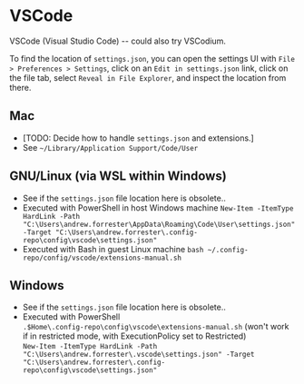# VSCode

VSCode (Visual Studio Code) -- could also try VSCodium.

To find the location of `settings.json`, you can open the settings UI with
`File > Preferences > Settings`, click on an `Edit in settings.json` link, click
on the file tab, select `Reveal in File Explorer`, and inspect the location from
there.

## Mac

* [TODO: Decide how to handle `settings.json` and extensions.]
* See `~/Library/Application Support/Code/User`

## GNU/Linux (via WSL within Windows)

* See if the `settings.json` file location here is obsolete..
* Executed with PowerShell in host Windows machine
  `New-Item -ItemType HardLink -Path "C:\Users\andrew.forrester\AppData\Roaming\Code\User\settings.json" -Target "C:\Users\andrew.forrester\.config-repo\config\vscode\settings.json"`
* Executed with Bash in guest Linux machine
  `bash ~/.config-repo/config/vscode/extensions-manual.sh`  

## Windows

* See if the `settings.json` file location here is obsolete..
* Executed with PowerShell  
  `.$Home\.config-repo\config\vscode\extensions-manual.sh` (won't work if in
  restricted mode, with ExecutionPolicy set to Restricted)  
  `New-Item -ItemType HardLink -Path "C:\Users\andrew.forrester\.vscode\settings.json" -Target "C:\Users\andrew.forrester\.config-repo\config\vscode\settings.json"`
